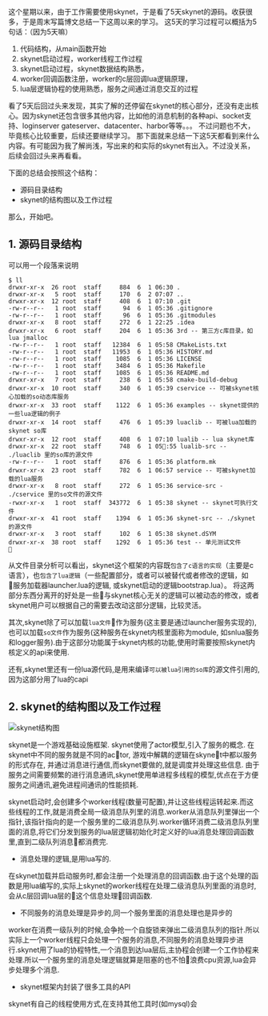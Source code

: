 这个星期以来，由于工作需要使用skynet，于是看了5天skynet的源码。收获很多，于是周末写篇博文总结一下这周以来的学习。
这5天的学习过程可以概括为5句话：（因为5天嘛）
1. 代码结构，从main函数开始
2. skynet启动过程，worker线程工作过程
3. skynet启动过程，skynet数据结构熟悉，
4. worker回调函数注册，worker的c层回调lua逻辑原理，
5. lua层逻辑协程的使用熟悉，服务之间通过消息交互的过程

看了5天后回过头来发现，其实了解的还停留在skynet的核心部分，还没有走出核心。因为skynet还包含很多其他内容，比如他的消息机制的各种api、socket支持、loginserver gateserver、datacenter、harbor等等。。。
不过问题也不大，毕竟核心比较重要，后续还要继续学习。
那下面就来总结一下这5天都看到来什么内容。有可能因为我了解尚浅，写出来的和实际的skynet有出入。不过没关系，后续会回过头来再看看。

下面的总结会按照这个结构：
- 源码目录结构
- skynet的结构图以及工作过程

那么，开始吧。

## 1. 源码目录结构
可以用一个段落来说明

``` shell
$ ll
drwxr-xr-x  26 root  staff     884  6  1 06:30 .
drwxr-xr-x   5 root  staff     170  6  2 07:07 ..
drwxr-xr-x  12 root  staff     408  6  1 07:10 .git
-rw-r--r--   1 root  staff      94  6  1 05:36 .gitignore
-rw-r--r--   1 root  staff      96  6  1 05:36 .gitmodules
drwxr-xr-x   8 root  staff     272  6  1 22:25 .idea
drwxr-xr-x   6 root  staff     204  6  1 05:36 3rd -- 第三方c库目录，如lua jmalloc
-rw-r--r--   1 root  staff   12384  6  1 05:58 CMakeLists.txt
-rw-r--r--   1 root  staff   11953  6  1 05:36 HISTORY.md
-rw-r--r--   1 root  staff    1085  6  1 05:36 LICENSE
-rw-r--r--   1 root  staff    3484  6  1 05:36 Makefile
-rw-r--r--   1 root  staff    1085  6  1 05:36 README.md
drwxr-xr-x   7 root  staff     238  6  1 05:58 cmake-build-debug
drwxr-xr-x  10 root  staff     340  6  1 05:39 cservice -- 可被skynet核心加载的so动态库服务
drwxr-xr-x  33 root  staff    1122  6  1 05:36 examples -- skynet提供的一些lua逻辑的例子
drwxr-xr-x  14 root  staff     476  6  1 05:39 luaclib -- 可被lua加载的skynet so库
drwxr-xr-x  12 root  staff     408  6  1 07:10 lualib -- lua skynet库
drwxr-xr-x  22 root  staff     748  6  1 05:55 lualib-src -- ./luaclib 里的so库的源文件
-rw-r--r--   1 root  staff     876  6  1 05:36 platform.mk
drwxr-xr-x  23 root  staff     782  6  1 06:57 service -- 可被skynet加载的lua服务
drwxr-xr-x   8 root  staff     272  6  1 05:36 service-src - ./cservice 里的so文件的源文件
-rwxr-xr-x   1 root  staff  343772  6  1 05:38 skynet -- skynet可执行文件
drwxr-xr-x  41 root  staff    1394  6  1 05:36 skynet-src -- ./skynet 的源文件
drwxr-xr-x   3 root  staff     102  6  1 05:38 skynet.dSYM
drwxr-xr-x  38 root  staff    1292  6  1 05:36 test -- 单元测试文件

````

从文件目录分析可以看出，skynet这个框架的内容既`包含了c语言的实现`（主要是c语言），也`包含了lua逻辑`（一些配置部分，或者可以被替代或者修改的逻辑，如 服务加载器launcher.lua的逻辑, 或skynet启动的逻辑bootstrap.lua）。
将这两部分东西分离开的好处是一些与skynet核心无关的逻辑可以被动态的修改，或者skynet用户可以根据自己的需要去改动这部分逻辑，比较灵活。

其次,skynet除了可以加载`lua文件`作为服务(这主要是通过launcher服务实现的),也可以加载`so文件`作为服务(这种服务在skynet内核里面称为module, 如snlua服务和logger服务).由于这部分功能属于skynet内核的功能,使用时需要按照skynet内核定义的api来使用.

还有,skynet里还有一份lua源代码,是用来编译`可以被lua引用的so库`的源文件引用的,因为这部分用了lua的capi

## 2. skynet的结构图以及工作过程

![skynet结构图](../img/skynet/overview/skynet结构.png)


skynet是一个游戏基础设施框架. skynet使用了actor模型,引入了服务的概念. 在skynet中不同的服务就是不同的actor, 游戏中解耦的逻辑在skynet中都以服务的形式存在, 并通过消息进行通信,而skynet要做的,就是调度并处理这些信息. 由于服务之间需要频繁的进行消息通讯,skynet使用单进程多线程的模型,优点在于方便服务之间通讯,避免进程间通讯的性能损耗.

skynet启动时,会创建多个worker线程(数量可配置),并让这些线程运转起来.而这些线程的工作,就是消费全局一级消息队列里的消息.worker从消息队列里弹出一个指针,该指针指向的是一个服务里的二级消息队列.worker循环消费二级消息队列里面的消息,将它们分发到服务的lua层逻辑初始化时定义好的lua消息处理回调函数里,直到二级队列消息都消费完.

- 消息处理的逻辑,是用lua写的.
    
在skynet加载并启动服务时,都会注册一个处理消息的回调函数.由于这个处理的函数是用lua编写的,实际上skynet的worker线程在处理二级消息队列里面的消息时,会从c层回调lua层的这个信息处理回调函数.

- 不同服务的消息处理是异步的,同一个服务里面的消息处理也是异步的

worker在消费一级队列的时候,会争抢一个自旋锁来弹出二级消息队列的指针.所以实际上一个worker线程只会处理一个服务的消息,不同服务的消息处理异步进行.skynet用了lua的协程特性,一个消息到达lua层后,主协程会创建一个工作协程来处理.所以一个服务里的消息处理逻辑就算是阻塞的也不怕浪费cpu资源,lua会异步处理多个消息.

- skynet框架内封装了很多工具的API

skynet有自己的线程使用方式,在支持其他工具时(如mysql)会


